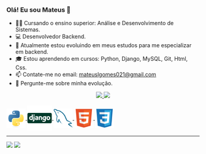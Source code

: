 ### Olá! Eu sou Mateus 👋

- 👨‍🎓 Cursando o ensino superior: Análise e Desenvolvimento de Sistemas.
- 💻 Desenvolvedor Backend.
- 🔭 Atualmente estou evoluindo em meus estudos para me especializar em backend.
- 🎓 Estou aprendendo em cursos: Python, Django, MySQL, Git, Html, Css.
- 📫 Contate-me no email: mateuslgomes021@gmail.com
- 💬 Pergunte-me sobre minha evolução.

<div align="center">
  <a href="https://github.com/mateuslgomes">
    
  <img height="150em" src="https://github-readme-stats.vercel.app/api?username=mateuslgomes&show_icons=true&theme=dark&include_all_commits=true&count_private=true"/>
  <img height="150em" src="https://github-readme-stats.vercel.app/api/top-langs/?username=mateuslgomes&layout=compact&langs_count=7&theme=dark"/>
</div>
  
 <div style="display: inline_block"><br>
  <img align="center" alt="Mateus-Python" height="50" width="50" src="https://raw.githubusercontent.com/devicons/devicon/master/icons/python/python-original.svg">
  <img align="center" alt="Mateus-Python" height="65" width="65" src="https://raw.githubusercontent.com/devicons/devicon/master/icons/django/django-original.svg">
  <img align="center" alt="Mateus-Python" height="50" width="50" src="https://raw.githubusercontent.com/devicons/devicon/master/icons/mysql/mysql-original.svg">
  <img align="center" alt="Mateus-HTML" height="50" width="50" src="https://raw.githubusercontent.com/devicons/devicon/master/icons/html5/html5-original.svg">
  <img align="center" alt="Mateus-CSS" height="50" width="50" src="https://raw.githubusercontent.com/devicons/devicon/master/icons/css3/css3-original.svg">    
</div>
  
  ---

<div> 
  <a href="https://www.linkedin.com/in/mateus-lopes-gomes-54514722b/" target="_blank"><img src="https://img.shields.io/badge/-LinkedIn-%230077B5?style=for-the-badge&logo=linkedin&logoColor=white" target="_blank"></a> 
    <a href = "mailto:mateuslgomes021@gmail.com"><img src="https://img.shields.io/badge/Gmail-D14836?style=for-the-badge&logo=gmail&logoColor=white" target="_blank"></a>
</div>

 

